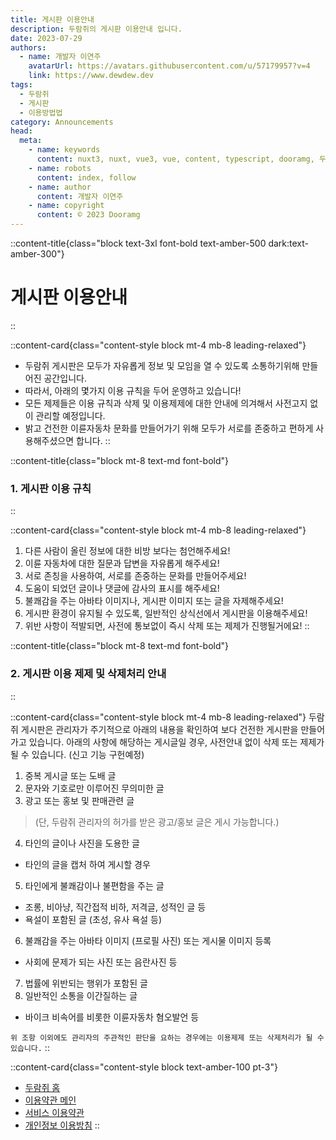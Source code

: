 ```yaml
---
title: 게시판 이용안내
description: 두람쥐의 게시판 이용안내 입니다.
date: 2023-07-29
authors:
  - name: 개발자 이연주
    avatarUrl: https://avatars.githubusercontent.com/u/57179957?v=4
    link: https://www.dewdew.dev
tags:
  - 두람쥐
  - 게시판
  - 이용방법법
category: Announcements
head:
  meta:
    - name: keywords
      content: nuxt3, nuxt, vue3, vue, content, typescript, dooramg, 두람쥐
    - name: robots
      content: index, follow
    - name: author
      content: 개발자 이연주
    - name: copyright
      content: © 2023 Dooramg
---
```


::content-title{class="block text-3xl font-bold text-amber-500 dark:text-amber-300"}
# 게시판 이용안내
::

::content-card{class="content-style block mt-4 mb-8 leading-relaxed"}
- 두람쥐 게시판은 모두가 자유롭게 정보 및 모임을 열 수 있도록 소통하기위해 만들어진 공간입니다.
- 따라서, 아래의 몇가지 이용 규칙을 두어 운영하고 있습니다!
- 모든 제제들은 이용 규칙과 삭제 및 이용제제에 대한 안내에 의겨해서 사전고지 없이 관리할 예정입니다.
- 밝고 건전한 이륜자동차 문화를 만들어가기 위해 모두가 서로를 존중하고 편하게 사용해주셨으면 합니다.
::

::content-title{class="block mt-8 text-md font-bold"}
### 1. 게시판 이용 규칙
::

::content-card{class="content-style block mt-4 mb-8 leading-relaxed"}
1. 다른 사람이 올린 정보에 대한 비방 보다는 첨언해주세요!
2. 이륜 자동차에 대한 질문과 답변을 자유롭게 해주세요!
3. 서로 존칭을 사용하여, 서로를 존중하는 문화를 만들어주세요!
4. 도움이 되었던 글이나 댓글에 감사의 표시를 해주세요!
5. 불쾌감을 주는 아바타 이미지나, 게시판 이미지 또는 글을 자제해주세요!
6. 게시판 환경이 유지될 수 있도록, 일반적인 상식선에서 게시판을 이용해주세요!
7. 위반 사항이 적발되면, 사전에 통보없이 즉시 삭제 또는 제제가 진행될거에요!
::

::content-title{class="block mt-8 text-md font-bold"}
### 2. 게시판 이용 제제 및 삭제처리 안내
::

::content-card{class="content-style block mt-4 mb-8 leading-relaxed"}
두람쥐 게시판은 관리자가 주기적으로 아래의 내용을 확인하여 보다 건전한 게시판을 만들어 가고 있습니다.
아래의 사항에 해당하는 게시글일 경우, 사전안내 없이 삭제 또는 제제가 될 수 있습니다.
(신고 기능 구헌예정)

1. 중복 게시글 또는 도배 글
2. 문자와 기호로만 이루어진 무의미한 글
3. 광고 또는 홍보 및 판매관련 글
> (단, 두람쥐 관리자의 허가를 받은 광고/홍보 글은 게시 가능합니다.)

4. 타인의 글이나 사진을 도용한 글
- 타인의 글을 캡처 하여 게시할 경우

5. 타인에게 불쾌감이나 불편함을 주는 글
- 조롱, 비아냥, 직간접적 비하, 저격글, 성적인 글 등
- 욕설이 포함된 글 (초성, 유사 욕설 등)

6. 불쾌감을 주는 아바타 이미지 (프로필 사진) 또는 게시물 이미지 등록
- 사회에 문제가 되는 사진 또는 음란사진 등

7. 법률에 위반되는 행위가 포함된 글
8. 일반적인 소통을 이간질하는 글
- 바이크 비속어를 비롯한 이륜자동차 혐오발언 등

`위 조항 이외에도 관리자의 주관적인 판단을 요하는 경우에는 이용제제 또는 삭제처리가 될 수 있습니다.`
::

::content-card{class="content-style block text-amber-100 pt-3"}
- [두람쥐 홈](/)
- [이용약관 메인](/document)
- [서비스 이용약관](/document/service-policy)
- [개인정보 이용방침](/document/policy)
::
